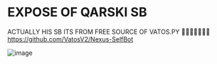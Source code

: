 # EXPOSE OF QARSKI SB
ACTUALLY HIS SB ITS FROM FREE SOURCE OF VATOS.PY 🤣🤣🤣🤣🤣🤣🤣
https://github.com/VatosV2/Nexus-SelfBot


![image](https://github.com/user-attachments/assets/8a1f4a82-cb06-47d3-a162-90cb17acbabe)

